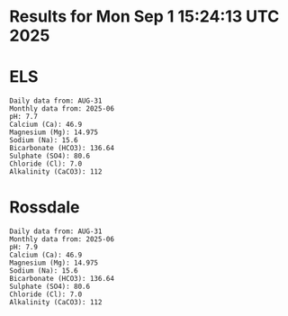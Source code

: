 # Results for Mon Sep  1 15:24:13 UTC 2025
# ELS
```
Daily data from: AUG-31
Monthly data from: 2025-06
pH: 7.7
Calcium (Ca): 46.9
Magnesium (Mg): 14.975
Sodium (Na): 15.6
Bicarbonate (HCO3): 136.64
Sulphate (SO4): 80.6
Chloride (Cl): 7.0
Alkalinity (CaCO3): 112
```
# Rossdale
```
Daily data from: AUG-31
Monthly data from: 2025-06
pH: 7.9
Calcium (Ca): 46.9
Magnesium (Mg): 14.975
Sodium (Na): 15.6
Bicarbonate (HCO3): 136.64
Sulphate (SO4): 80.6
Chloride (Cl): 7.0
Alkalinity (CaCO3): 112
```
